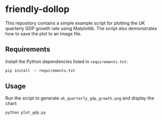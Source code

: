 # friendly-dollop

This repository contains a simple example script for plotting the UK quarterly GDP growth rate using Matplotlib. The script also demonstrates how to save the plot to an image file.

## Requirements

Install the Python dependencies listed in `requirements.txt`:

```bash
pip install -r requirements.txt
```

## Usage

Run the script to generate `uk_quarterly_gdp_growth.png` and display the chart:

```bash
python plot_gdp.py
```
